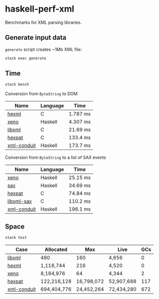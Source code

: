 # haskell-perf-xml

Benchmarks for XML parsing libraries.

## Generate input data

`generate` script creates ~1Mb XML file:

``` bash
stack exec generate
```

## Time

``` bash
stack bench
```

Conversion from `ByteString` to DOM

| Name | Language | Time |
|------|----------|------|
| [hexml][] | C | 1.787 ms |
| [xeno][] | Haskell| 4.307 ms |
| [libxml][] | C | 21.69 ms |
| [hexpat][] | C | 133.4 ms |
| [xml-conduit][] | Haskell | 173.7 ms |

Conversion from `ByteString` to a list of SAX events

| Name | Language | Time |
|------|----------|------|
| [xeno][] | Haskell | 25.15 ms |
| [sax][] | Haskell | 34.69 ms |
| [hexpat][] | C | 74.84 ms |
| [libxml-sax][] | C | 110.2 ms |
| [xml-conduit][] | Haskell | 196.1 ms |

## Space

``` bash
stack test
```

| Case          |   Allocated |        Max |       Live | GCs |
|---------------|-------------|------------|------------|-----|
| [libxml]      |         480 |        160 |      4,656 |   0 |
| [hexml]       |   1,118,744 |        216 |      4,520 |   0 |
| [xeno]        |   8,184,976 |         64 |      4,344 |   2 |
| [hexpat]      | 122,216,128 | 16,798,072 | 52,907,688 | 117 |
| [xml-conduit] | 694,404,776 | 24,452,264 | 72,434,280 | 672 |


[hexml]: https://hackage.haskell.org/package/hexml
[hexpat]: https://hackage.haskell.org/package/hexpat
[libxml]: https://hackage.haskell.org/package/libxml
[libxml-sax]: https://hackage.haskell.org/package/libxml-sax
[sax]: https://hackage.haskell.org/package/sax
[xeno]: https://hackage.haskell.org/package/xeno
[xml-conduit]: https://hackage.haskell.org/package/xml-conduit
